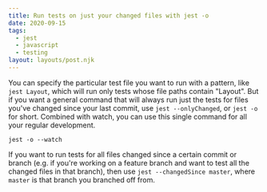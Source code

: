 ```yaml
---
title: Run tests on just your changed files with jest -o
date: 2020-09-15
tags:
  - jest
  - javascript
  - testing
layout: layouts/post.njk
---
```


You can specify the particular test file you want to run with a pattern, like `jest Layout`, which will run only tests whose file paths contain "Layout". But if you want a general command that will always run just the tests for files you've changed since your last commit, use `jest --onlyChanged`, or `jest -o` for short. Combined with watch, you can use this single command for all your regular development.

```shell
jest -o --watch
```

If you want to run tests for all files changed since a certain commit or branch (e.g. if you're working on a feature branch and want to test all the changed files in that branch), then use `jest --changedSince master`, where `master` is that branch you branched off from.
